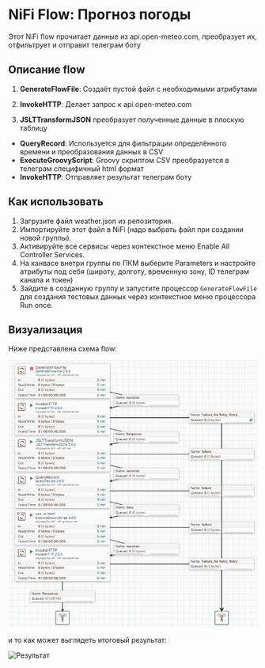 # NiFi Flow: Прогноз погоды

Этот NiFi flow прочитает данные из api.open-meteo.com, преобразует их, отфильтрует и отправит телеграм боту

## Описание flow

1. **GenerateFlowFile**: Создаёт пустой файл с необходимыми атрибутами


2. **InvokeHTTP**: Делает запрос к api.open-meteo.com
3. **JSLTTransformJSON** преобразует полученные данные в плоскую таблицу
- **QueryRecord**: Используется для фильтрации определённого времени и преобразования данных в CSV
- **ExecuteGroovyScript**: Groovy скриптом CSV преобразуется в телеграм специфичный html формат
- **InvokeHTTP**: Отправляет результат телеграм боту

## Как использовать

1. Загрузите файл weather.json из репозитория.
2. Импортируйте этот файл в NiFi (надо выбрать файл при создании новой группы).
3. Активируйте все сервисы через контекстное меню Enable All Controller Services. 
4. На канвасе внетри группы по ПКМ выберите Parameters и настройте атрибуты под себя (широту, долготу, временную зону, ID телеграм канала и токен)
5. Зайдите в созданную группу и запустите процессор `GenerateFlowFile` для создания тестовых данных через контекстное меню процессора Run once.

## Визуализация

Ниже представлена схема flow:

![NiFi Flow](pipeline.png) 

и то как может выглядеть итоговый результат:

![Результат](sesult.png)


